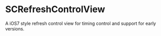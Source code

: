 SCRefreshControlView
====================

A iOS7 style refresh control view for timing control and support for early versions.
